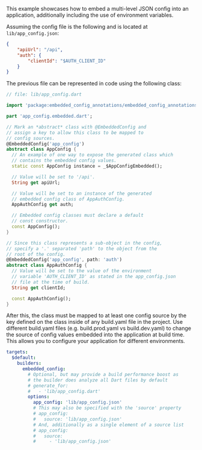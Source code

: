 This example showcases how to embed a multi-level JSON config into an application, additionally including the use of environment variables.

Assuming the config file is the following and is located at `lib/app_config.json`:
```json
{
    "apiUrl": "/api",
    "auth": {
        "clientId": "$AUTH_CLIENT_ID"
    }
}
```

The previous file can be represented in code using the following class:
```dart
// file: lib/app_config.dart

import 'package:embedded_config_annotations/embedded_config_annotations.dart';

part 'app_config.embedded.dart';

// Mark an *abstract* class with @EmbeddedConfig and
// assign a key to allow this class to be mapped to
// config sources.
@EmbeddedConfig('app_config')
abstract class AppConfig {
  // An example of one way to expose the generated class which
  // contains the embedded config values.
  static const AppConfig instance = _$AppConfigEmbedded();

  // Value will be set to '/api'.
  String get apiUrl;

  // Value will be set to an instance of the generated
  // embedded config class of AppAuthConfig.
  AppAuthConfig get auth;

  // Embedded config classes must declare a default
  // const constructor.
  const AppConfig();
}

// Since this class represents a sub-object in the config,
// specify a '.' separated 'path' to the object from the
// root of the config.
@EmbeddedConfig('app_config', path: 'auth')
abstract class AppAuthConfig {
  // Value will be set to the value of the environment 
  // variable 'AUTH_CLIENT_ID' as stated in the app_config.json
  // file at the time of build.
  String get clientId;

  const AppAuthConfig();
}
```

After this, the class must be mapped to at least one config source by the key defined on the class inside of any build.yaml file in the project. Use different build.yaml files (e.g. build.prod.yaml vs build.dev.yaml) to change the source of config values embedded into the application at build time. This allows you to configure your application for different environments.

```yaml
targets:
  $default:
    builders:
      embedded_config:
        # Optional, but may provide a build performance boost as
        # the builder does analyze all Dart files by default
        # generate_for:
        #   - 'lib/app_config.dart'
        options:
          app_config: 'lib/app_config.json'
          # This may also be specified with the 'source' property
          # app_config:
          #   source: 'lib/app_config.json'
          # And, additionally as a single element of a source list
          # app_config:
          #   source:
          #     - 'lib/app_config.json'
```
